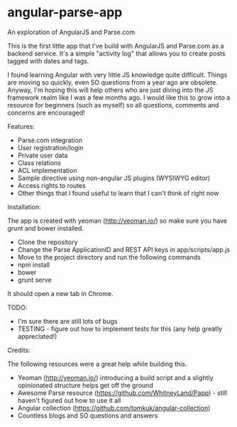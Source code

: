 angular-parse-app
=================

An exploration of AngularJS and Parse.com

This is the first little app that I've build with AngularJS and Parse.com as a backend service. It's a simple "activity log" that allows you to create posts tagged with dates and tags. 

I found learning Angular with very little JS knowledge quite difficult. Things are moving so quickly, even SO questions from a year ago are obsolete. Anyway, I'm hoping this will help others who are just diving into the JS framework realm like I was a few months ago. I would like this to grow into a resource for beginners (such as myself) so all questions, comments and concerns are encouraged!

Features:

- Parse.com integration
-   User registration/login
-   Private user data
-   Class relations
-   ACL implementation
- Sample directive using non-angular JS plugins (WYSIWYG editor)
- Access rights to routes
- Other things that I found useful to learn that I can't think of right now

Installation:

The app is created with yeoman (http://yeoman.io/) so make sure you have grunt and bower installed.

- Clone the repository
- Change the Parse ApplicationID and REST API keys in app/scripts/app.js
- Move to the project directory and run the following commands
- npm install
- bower
- grunt serve

It should open a new tab in Chrome.

TODO:

- I'm sure there are still lots of bugs
- TESTING - figure out how to implement tests for this (any help greatly appreciated!)

Credits:

The following resources were a great help while building this.

- Yeoman (http://yeoman.io/) introducing a build script and a slightly opinionated structure helps get off the ground
- Awesome Parse resource (https://github.com/WhitneyLand/Papp) - still haven't figured out how to use it all
- Angular collection (https://github.com/tomkuk/angular-collection)
- Countless blogs and SO questions and answers